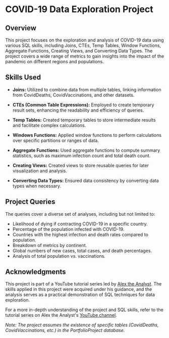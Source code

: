 # COVID-19 Data Exploration Project

## Overview

This project focuses on the exploration and analysis of COVID-19 data using various SQL skills, including Joins, CTEs, Temp Tables, Window Functions, Aggregate Functions, Creating Views, and Converting Data Types. The project covers a wide range of metrics to gain insights into the impact of the pandemic on different regions and populations.

## Skills Used

- **Joins:** Utilized to combine data from multiple tables, linking information from CovidDeaths, CovidVaccinations, and other datasets.

- **CTEs (Common Table Expressions):** Employed to create temporary result sets, enhancing the readability and efficiency of queries.

- **Temp Tables:** Created temporary tables to store intermediate results and facilitate complex calculations.

- **Windows Functions:** Applied window functions to perform calculations over specific partitions or ranges of data.

- **Aggregate Functions:** Used aggregate functions to compute summary statistics, such as maximum infection count and total death count.

- **Creating Views:** Created views to store reusable queries for later visualization and analysis.

- **Converting Data Types:** Ensured data consistency by converting data types when necessary.

## Project Queries

The queries cover a diverse set of analyses, including but not limited to:

- Likelihood of dying if contracting COVID-19 in a specific country.
- Percentage of the population infected with COVID-19.
- Countries with the highest infection and death rates compared to population.
- Breakdown of metrics by continent.
- Global numbers of new cases, total cases, and death percentages.
- Analysis of total population vs. vaccinations.

## Acknowledgments

This project is part of a YouTube tutorial series led by [Alex the Analyst]([link_to_youtube_channel](https://www.youtube.com/@AlexTheAnalyst)). The skills applied in this project were acquired under his guidance, and the analysis serves as a practical demonstration of SQL techniques for data exploration.

For a more in-depth understanding of the project and SQL skills, refer to the tutorial series on Alex the Analyst's [YouTube channel]([link_to_youtube_playlist](https://www.youtube.com/@AlexTheAnalyst)).

*Note: The project assumes the existence of specific tables (CovidDeaths, CovidVaccinations, etc.) in the PortfolioProject database.*

